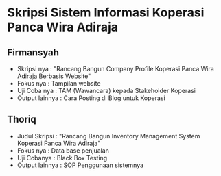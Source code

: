 # Skripsi Sistem Informasi Koperasi Panca Wira Adiraja

## Firmansyah 
- Skripsi nya : "Rancang Bangun Company Profile Koperasi Panca Wira Adiraja Berbasis Website"
- Fokus nya : Tampilan website
- Uji Coba nya : TAM (Wawancara) kepada Stakeholder Koperasi
- Output lainnya : Cara Posting di Blog untuk Koperasi

## Thoriq 
- Judul Skripsi : "Rancang Bangun Inventory Management System Koperasi Panca Wira Adiraja"
- Fokus nya : Data base penjualan
- Uji Cobanya : Black Box Testing
- Output lainnya : SOP Penggunaan sistemnya
